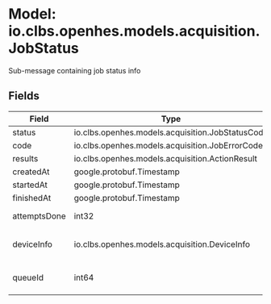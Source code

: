# Model: io.clbs.openhes.models.acquisition.JobStatus

Sub-message containing job status info

## Fields

| Field | Type | Description |
| --- | --- | --- |
| status | io.clbs.openhes.models.acquisition.JobStatusCode | The status of the job. |
| code | io.clbs.openhes.models.acquisition.JobErrorCode | The error code of the job. |
| results | io.clbs.openhes.models.acquisition.ActionResult | The result data for all job actions. |
| createdAt | google.protobuf.Timestamp | The creation timestamp of the job. |
| startedAt | google.protobuf.Timestamp | The start timestamp of the job. |
| finishedAt | google.protobuf.Timestamp | The finish timestamp of the job. |
| attemptsDone | int32 | The number of attempts already done. |
| deviceInfo | io.clbs.openhes.models.acquisition.DeviceInfo | The device info. It contains the data from the action ACTION_TYPE_GET_DEVICE_INFO. |
| queueId | int64 | The internal queue identifier set by the Taskmaster when the job is queued to process. |

